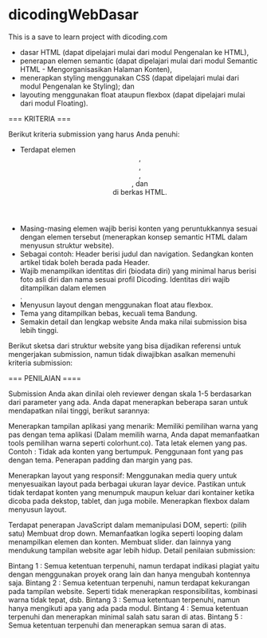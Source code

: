 # dicodingWebDasar
This is a save to learn project with dicoding.com

- dasar HTML (dapat dipelajari mulai dari modul Pengenalan ke HTML),
- penerapan elemen semantic (dapat dipelajari mulai dari modul Semantic HTML - Mengorganisasikan Halaman Konten),
- menerapkan styling menggunakan CSS (dapat dipelajari mulai dari modul Pengenalan ke Styling); dan
- layouting menggunakan float ataupun flexbox (dapat dipelajari mulai dari modul Floating).


=== KRITERIA ===

Berikut kriteria submission yang harus Anda penuhi:

- Terdapat elemen <header>, <footer>, <main>, <article>, dan <aside> di berkas HTML.
- Masing-masing elemen wajib berisi konten yang peruntukkannya sesuai dengan elemen tersebut (menerapkan konsep semantic HTML dalam menyusun struktur website).
- Sebagai contoh: Header berisi judul dan navigation. Sedangkan konten artikel tidak boleh berada pada Header.
- Wajib menampilkan identitas diri (biodata diri) yang minimal harus berisi foto asli diri dan nama sesuai profil Dicoding. Identitas diri wajib ditampilkan dalam elemen <aside>.
- Menyusun layout dengan menggunakan float atau flexbox.
- Tema yang ditampilkan bebas, kecuali tema Bandung.
- Semakin detail dan lengkap website Anda maka nilai submission bisa lebih tinggi.
  
Berikut sketsa dari struktur website yang bisa dijadikan referensi untuk mengerjakan submission, namun tidak diwajibkan asalkan memenuhi kriteria submission:
    <img src="https://d17ivq9b7rppb3.cloudfront.net/original/academy/201912201353083e09e5a62ad3d25699611878328847ee.png" alt="" srcset="">
  
  

  
=== PENILAIAN ====  

  Submission Anda akan dinilai oleh reviewer dengan skala 1-5 berdasarkan dari parameter yang ada. Anda dapat menerapkan beberapa saran untuk mendapatkan nilai tinggi, berikut sarannya:

Menerapkan tampilan aplikasi yang menarik:
Memiliki pemilihan warna yang pas dengan tema aplikasi (Dalam memilih warna, Anda dapat memanfaatkan tools pemilihan warna seperti colorhunt.co).
Tata letak elemen yang pas.
Contoh : Tidak ada konten yang bertumpuk.
Penggunaan font yang pas dengan tema.
Penerapan padding dan margin yang pas.

Menerapkan layout yang responsif: 
Menggunakan media query untuk menyesuaikan layout pada berbagai ukuran layar device.
Pastikan untuk tidak terdapat konten yang menumpuk maupun keluar dari kontainer ketika dicoba pada dekstop, tablet, dan juga mobile.
Menerapkan flexbox dalam menyusun layout.

Terdapat penerapan JavaScript dalam memanipulasi DOM, seperti: (pilih satu)
Membuat drop down.
Memanfaatkan logika seperti looping dalam menampilkan elemen dan konten.
Membuat slider.
dan lainnya yang mendukung tampilan website agar lebih hidup.
Detail penilaian submission:

Bintang 1 : Semua ketentuan terpenuhi, namun terdapat indikasi plagiat yaitu dengan menggunakan proyek orang lain dan hanya mengubah kontennya saja.
Bintang 2 : Semua ketentuan terpenuhi, namun terdapat kekurangan pada tampilan website. Seperti tidak menerapkan responsibilitas, kombinasi warna tidak tepat, dsb.
Bintang 3 : Semua ketentuan terpenuhi, namun hanya mengikuti apa yang ada pada modul.
Bintang 4 : Semua ketentuan terpenuhi dan menerapkan minimal salah satu saran di atas.
Bintang 5 : Semua ketentuan terpenuhi dan menerapkan semua saran di atas.
 
